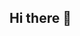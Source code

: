 ## Hi there 👋

<!--
**melrovieira/melrovieira** is a ✨ _special_ ✨ repository because its `README.md` (this file) appears on your GitHub profile.

Here are some ideas to get you started:
![Top Langs](https://github-readme-stats.vercel.app/api/top-langs/?username=seu-usuario&layout=compact&theme=radical)

- 🔭 I’m currently working on ...
- 🌱 I’m currently learning ...
- 👯 I’m looking to collaborate on ...
- 🤔 I’m looking for help with ...
- 💬 Ask me about ...
- 📫 How to reach me: ...
- 😄 Pronouns: ...
- ⚡ Fun fact: ...
-->
